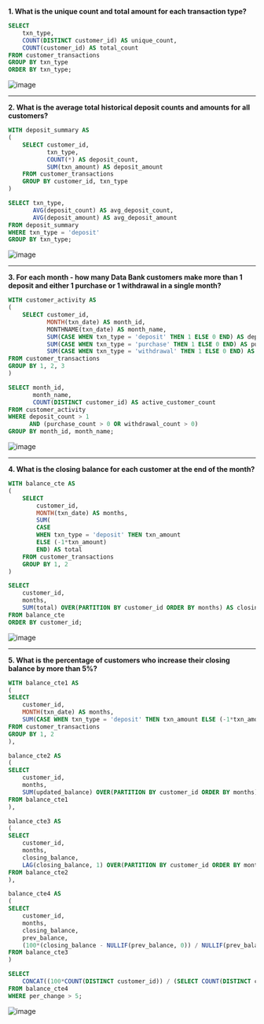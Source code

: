 __1. What is the unique count and total amount for each transaction type?__
```sql
SELECT 
	txn_type,
	COUNT(DISTINCT customer_id) AS unique_count,
	COUNT(customer_id) AS total_count
FROM customer_transactions 
GROUP BY txn_type
ORDER BY txn_type;
```
![image](https://github.com/arnavbangaria/data-analytics-projects/assets/98005484/f7a1727b-2c9c-4cdb-8bd5-c58db57540ed)

---

__2. What is the average total historical deposit counts and amounts for all customers?__
```sql
WITH deposit_summary AS
(
	SELECT customer_id,
	       txn_type,
	       COUNT(*) AS deposit_count,
	       SUM(txn_amount) AS deposit_amount
	FROM customer_transactions
	GROUP BY customer_id, txn_type
)

SELECT txn_type,
       AVG(deposit_count) AS avg_deposit_count,
       AVG(deposit_amount) AS avg_deposit_amount
FROM deposit_summary
WHERE txn_type = 'deposit'
GROUP BY txn_type;
```
![image](https://github.com/arnavbangaria/data-analytics-projects/assets/98005484/74a40351-71b9-4abf-914a-58654782d497)

---

__3. For each month - how many Data Bank customers make more than 1 deposit and either 1 purchase or 1 withdrawal in a single month?__
```sql
WITH customer_activity AS
(
	SELECT customer_id,
	       MONTH(txn_date) AS month_id,
	       MONTHNAME(txn_date) AS month_name,
	       SUM(CASE WHEN txn_type = 'deposit' THEN 1 ELSE 0 END) AS deposit_count,
	       SUM(CASE WHEN txn_type = 'purchase' THEN 1 ELSE 0 END) AS purchase_count,
	       SUM(CASE WHEN txn_type = 'withdrawal' THEN 1 ELSE 0 END) AS withdrawal_count
FROM customer_transactions
GROUP BY 1, 2, 3
)

SELECT month_id,	
       month_name,
       COUNT(DISTINCT customer_id) AS active_customer_count
FROM customer_activity
WHERE deposit_count > 1
      AND (purchase_count > 0 OR withdrawal_count > 0)
GROUP BY month_id, month_name;
```
![image](https://github.com/arnavbangaria/data-analytics-projects/assets/98005484/d085619f-35fd-465a-9d55-73be632c7f7e)

---

__4. What is the closing balance for each customer at the end of the month?__
```sql
WITH balance_cte AS 
(
	SELECT 
		customer_id,
		MONTH(txn_date) AS months,
		SUM(
		CASE 
		WHEN txn_type = 'deposit' THEN txn_amount 
		ELSE (-1*txn_amount) 
		END) AS total
	FROM customer_transactions
	GROUP BY 1, 2
)

SELECT 
	customer_id,
	months,
	SUM(total) OVER(PARTITION BY customer_id ORDER BY months) AS closing_balance
FROM balance_cte
ORDER BY customer_id;
```
![image](https://github.com/arnavbangaria/data-analytics-projects/assets/98005484/50684cdc-24ef-41a3-94e9-56c519f837bf)

---

__5. What is the percentage of customers who increase their closing balance by more than 5%?__
```sql
WITH balance_cte1 AS
(
SELECT 
	customer_id,
	MONTH(txn_date) AS months,
	SUM(CASE WHEN txn_type = 'deposit' THEN txn_amount ELSE (-1*txn_amount) END) AS updated_balance
FROM customer_transactions
GROUP BY 1, 2
),

balance_cte2 AS 
(
SELECT 
	customer_id,
	months,
	SUM(updated_balance) OVER(PARTITION BY customer_id ORDER BY months) AS closing_balance
FROM balance_cte1
),

balance_cte3 AS 
(
SELECT
	customer_id,
	months,
	closing_balance,
	LAG(closing_balance, 1) OVER(PARTITION BY customer_id ORDER BY months) AS prev_balance
FROM balance_cte2
),

balance_cte4 AS 
(
SELECT 
	customer_id,
	months,
	closing_balance,
	prev_balance,
	(100*(closing_balance - NULLIF(prev_balance, 0)) / NULLIF(prev_balance, 0)) AS per_change
FROM balance_cte3
)

SELECT 
	CONCAT((100*COUNT(DISTINCT customer_id)) / (SELECT COUNT(DISTINCT customer_id) FROM balance_cte4), " %") AS increase_by_5_percent
FROM balance_cte4
WHERE per_change > 5;
```
![image](https://github.com/arnavbangaria/data-analytics-projects/assets/98005484/d41e1a42-0087-4501-bcef-cfeed783dd72)
